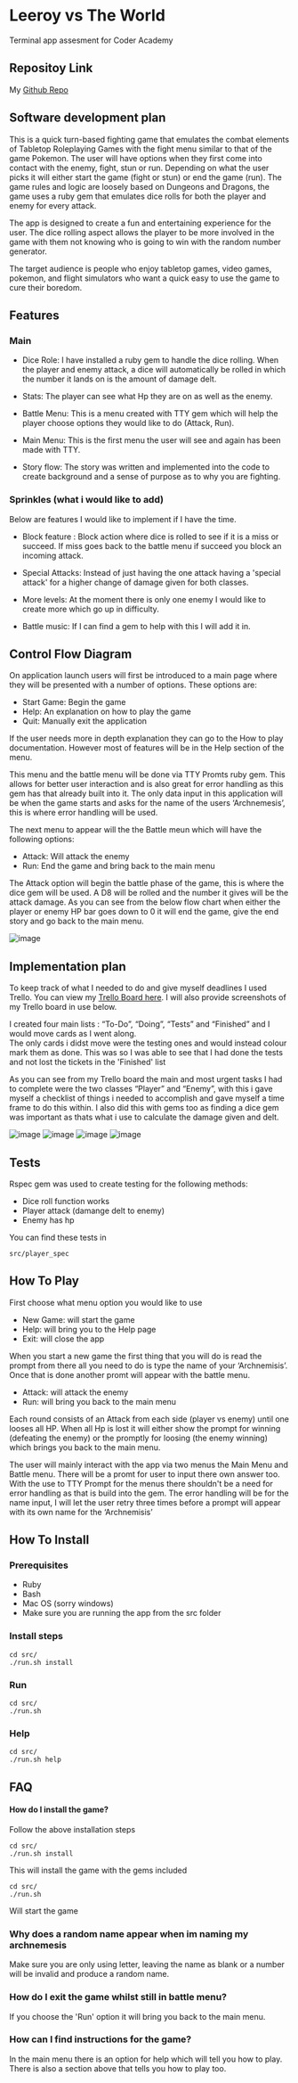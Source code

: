 
# Leeroy vs The World 

Terminal app assesment for Coder Academy

## Repositoy Link
My [Github Repo](https://github.com/ameliaxjones/Leeroy_vs_The_World)
## Software development plan

This is a quick turn-based fighting game that emulates the combat elements of Tabletop Roleplaying Games 
with the fight menu similar to that of the game Pokemon. 
The user will have options when they first come into contact 
with the enemy, fight, stun or run. Depending on what the 
user picks it will either start the game (fight or stun) 
or end the game (run).  The game rules and logic are loosely 
based on Dungeons and Dragons, the game uses a ruby gem 
that emulates dice rolls for both the player and enemy 
for every attack.  

The app is designed to create a fun and entertaining
 experience for the user. The dice rolling aspect 
 allows the player to be more involved in the game 
 with them not knowing who is going to win with the
random number generator. 

The target audience is people who enjoy tabletop games, 
video games, pokemon, and flight simulators who want a 
quick easy to use the game to cure their boredom.

## Features

### Main

- Dice Role: I have installed a ruby gem to handle the dice rolling. When the player and enemy attack, a dice will automatically be rolled in which the number it lands on is the amount of damage delt. 
 
- Stats: The player can see what Hp they are on as well as the enemy.
 
- Battle Menu: This is a menu created with TTY gem which will help the player choose options they would like to do (Attack, Run).
 
- Main Menu: This is the first menu the user will see and again has been made with TTY.
 
- Story flow: The story was written and implemented into the code to create  background and a sense of purpose as to why you are fighting. 

### Sprinkles (what i would like to add)

Below are features I would like to implement if I have the 
time.

- Block feature : Block action where dice is rolled to see if it is a miss or succeed. If miss goes back to the battle
menu if succeed you block an incoming attack.

- Special Attacks: Instead of just having the one attack having a 'special attack' for a higher change of damage given for both classes. 

- More levels: At the moment there is only one enemy I would like to create more which go up in difficulty. 
 
- Battle music: If I can find a gem to help with this I will add it in.
## Control Flow Diagram

On application launch users will first be introduced to a main
 page where they will be presented with a number of options.
These options are:
- Start Game: Begin the game
- Help: An explanation on how to play the game
- Quit: Manually exit the application

If the user needs more in depth explanation they can go to 
the How to play documentation. However most of features 
will be in the Help section of the menu.

This menu and the battle menu will be done via TTY Promts 
ruby gem. This allows for better user interaction and is 
also great for error handling as this gem has that already 
built into it.  The only data input in this application will
 be when the game starts and asks for the name of the users 
 ‘Archnemesis’, this is where error handling will be used. 

The next menu to appear will the the Battle meun which will 
have the following options: 

- Attack: Will attack the enemy 
- Run: End the game and bring back to the main menu

The Attack option will begin the battle phase of the game, 
this is where the dice gem will be used. A D8 will be rolled 
and the number it gives will be the attack damage. 
As you can see from the below flow chart when either 
the player or enemy HP bar goes down to 0 it will end the game, 
give the end story and go back to the main menu.


![image](docs/controlflow.png)
## Implementation plan 


To keep track of what I needed to do and give myself 
deadlines I used Trello. You can view my [Trello Board here](https://trello.com/b/cnMfHVYx/terminal-app).
 I will also provide screenshots of my Trello board 
in use below.  

I created four main lists : “To-Do”, “Doing”, “Tests” and 
“Finished” and I would move cards as I went along.  
The only cards i didst move were the testing ones and 
would instead colour mark them as done. This was so I was able to see that I had done the 
tests and not lost the tickets in the 'Finished' list

As you can see from my Trello board the main and most 
urgent tasks I had to complete  were the  two classes 
“Player” and “Enemy”, with this i gave myself a checklist 
of things i needed to accomplish and gave myself a time frame 
to do this within. I also did this with gems too as finding a dice gem was important as
thats what i use to calculate the damage given and delt.

![image](docs/trello1.png)
![image](docs/trello2.png)
![image](docs/trello3.png)
![image](docs/trello4.png)
## Tests

Rspec gem was used to create testing for the following
methods:

- Dice roll function works 
- Player attack (damange delt to enemy)
- Enemy has hp 

You can find these tests in 
```
src/player_spec
```

## How To Play

First choose what menu option you would like to use 
- New Game: will start the game 
- Help: will bring you to the Help page
- Exit: will close the app

When you start a new game the first thing that you will do is read the prompt from there all you need to do is type the name of your ‘Archnemisis’. Once that is done another promt will appear with the battle menu. 

- Attack: will attack the enemy
- Run: will bring you back to the main menu

Each round consists of an Attack from each side (player vs enemy) until one looses all HP.  When all Hp is lost it will either show the prompt for winning (defeating the enemy) or the promptly for loosing (the enemy winning) which brings you back to the main menu. 

The user will mainly interact with the app via two menus the Main Menu and Battle menu. There will be a promt for user to input there own answer too. With the use to TTY Prompt for the menus there shouldn't be a need for error handling as that is build into the gem.  The error handling will be for the name input, I will let the user retry three times before a prompt will appear with its own name for the ‘Archnemisis’


## How To Install



### Prerequisites 
- Ruby 
- Bash
- Mac OS (sorry windows)
- Make sure you are running the app from the src folder

### Install steps

```
cd src/
./run.sh install 
```


### Run

```
cd src/
./run.sh 
```

### Help

```
cd src/
./run.sh help 
```


## FAQ

#### How do I install the game?

Follow the above installation steps 
```
cd src/
./run.sh install
```
This will install the game with the gems included

```
cd src/
./run.sh
```
Will start the game

### Why does a random name appear when im naming my archnemesis

Make sure you are only using letter, leaving the 
name as blank or a number will be invalid and produce
a random name.

### How do I exit the game whilst still in battle menu?

If you choose the 'Run' option it will bring you back
to the main menu. 

### How can I find instructions for the game?

In the main menu there is an option for help which 
will tell you how to play. There is also a section above
that tells you how to play too.

